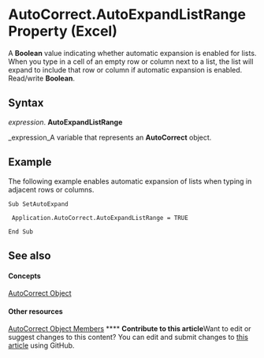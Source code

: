 
# AutoCorrect.AutoExpandListRange Property (Excel)

A  **Boolean** value indicating whether automatic expansion is enabled for lists. When you type in a cell of an empty row or column next to a list, the list will expand to include that row or column if automatic expansion is enabled. Read/write **Boolean**.


## Syntax

 _expression_. **AutoExpandListRange**

 _expression_A variable that represents an  **AutoCorrect** object.


## Example

The following example enables automatic expansion of lists when typing in adjacent rows or columns.


```
Sub SetAutoExpand 
 
 Application.AutoCorrect.AutoExpandListRange = TRUE 
 
End Sub
```


## See also


#### Concepts


 [AutoCorrect Object](2594722a-2ff9-7175-4d35-0da0ad413b0d.md)
#### Other resources


 [AutoCorrect Object Members](ee525804-da41-f613-3e2a-6f6b115dcdd6.md)
****   **Contribute to this article**Want to edit or suggest changes to this content? You can edit and submit changes to  [this article](https://github.com/jhershey00/VBA_Excel_Test/OpenXMLCon/articles/c91d1e8f-aea2-5db0-a79c-b43eff1e31e4.md) using GitHub.

